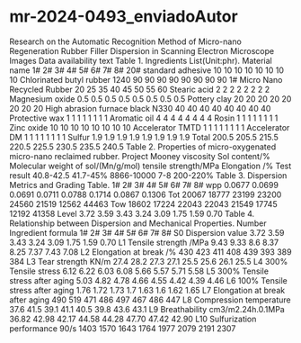 # mr-2024-0493_enviadoAutor
Research on the Automatic Recognition Method of Micro-nano Regeneration Rubber Filler Dispersion in Scanning Electron Microscope Images Data availability text
Table 1. Ingredients List(Unit:phr).
Material name	1#	2#	3#	4#	5#	6#	7#	8#
20# standard adhesive	10	10	10	10	10	10	10	10
Chlorinated butyl rubber 1240	90	90	90	90	90	90	90	90
1# Micro Nano Recycled Rubber	20	25	35	40	45	50	55	60
Stearic acid	2	2	2	2	2	2	2	2
Magnesium oxide	0.5	0.5	0.5	0.5	0.5	0.5	0.5	0.5
Pottery clay	20	20	20	20	20	20	20	20
High abrasion furnace black N330	40	40	40	40	40	40	40	40
Protective wax	1	1	1	1	1	1	1	1
Aromatic oil	4	4	4	4	4	4	4	4
Rosin	1	1	1	1	1	1	1	1
Zinc oxide	10	10	10	10	10	10	10	10
Accelerator TMTD	1	1	1	1	1	1	1	1
Accelerator DM	1	1	1	1	1	1	1	1
Sulfur	1.9	1.9	1.9	1.9	1.9	1.9	1.9	1.9
Total	200.5	205.5	215.5	220.5	225.5	230.5	235.5	240.5
Table 2. Properties of micro-oxygenated micro-nano reclaimed rubber.
Project	Mooney viscosity	Sol content/%	Molecular weight of sol/(Mn/g/mol)	tensile strength/MPa	Elongation /%
Test result	40.8-42.5	41.7-45%	8866-10000	7-8	200-220%
Table 3. Dispersion Metrics and Grading Table.
	1#	2#	3#	4#	5#	6#	7#	8#
wpp	0.0677	0.0699	0.0691	0.0711	0.0788	0.1714	0.0867	0.1306
Tot	20067	18777	23199	23200	24560	21519	12562	44463
Tow	18602	17224	22043	22043	21549	17745	12192	41358
Level	3.72	3.59	3.43	3.24	3.09	1.75	1.59	0.70
Table 4. Relationship between Dispersion and Mechanical Properties.
Number	Ingredient formula	1#	2#	3#	4#	5#	6#	7#	8#
S0	Dispersion value	3.72	3.59	3.43	3.24	3.09	1.75	1.59	0.70
L1	Tensile strength /MPa	9.43	9.33	8.6	8.37	8.25	7.37	7.43	7.08
L2	Elongation at break /%	430	423	411	408	439	393	389	384
L3	Tear strength KN/m	27.4	28.2	27.3	27.1	25.5	25.6	26.1	25.5
L4	300% Tensile stress	6.12	6.22	6.03	6.08	5.66	5.57	5.71	5.58
L5	300% Tensile stress after aging	5.03	4.82	4.78	4.66	4.55	4.42	4.39	4.46
L6	100% Tensile stress after aging	1.76	1.72	1.73	1.7	1.63	1.6	1.62	1.65
L7	Elongation at break after aging	490	519	471	486	497	467	486	447
L8	Compression temperature	37.6	41.5	39.1	41.1	40.5	39.8	43.6	43.1
L9	Breathability cm3/m2.24h.0.1MPa	36.82	42.98	42.17	44.58	44.28	47.70	47.42	42.90
L10	Sulfurization performance 90/s	1403	1570	1643	1764	1977	2079	2191	2307


